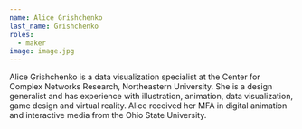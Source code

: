 ```yaml
---
name: Alice Grishchenko
last_name: Grishchenko
roles:
  - maker
image: image.jpg
---
```

<!--StartFragment-->

Alice Grishchenko is a data visualization specialist at the Center for Complex Networks Research, Northeastern University. She is a design generalist and has experience with illustration, animation, data visualization, game design and virtual reality. Alice received her MFA in digital animation and interactive media from the Ohio State University.



<!--EndFragment-->